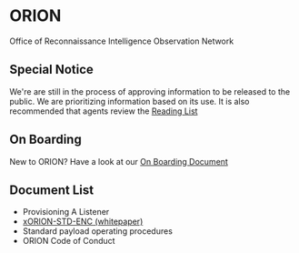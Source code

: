 # ORION
Office of Reconnaissance Intelligence Observation Network
## Special Notice

We're are still in the process of approving information to be released to the public. We are prioritizing information based on its use. It is also recommended that agents review the [Reading List](docs/reading_list)

## On Boarding

New to ORION? Have a look at our [On Boarding Document](docs/on_boarding)

## Document List

- Provisioning A Listener
- [xORION-STD-ENC (whitepaper)](whitepapers/xORION-STD-ENC)
- Standard payload operating procedures
- ORION Code of Conduct
